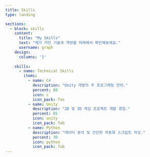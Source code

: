 ```yaml
---
title: Skills
type: landing

sections:
  - block: skills
    content:
      title: "My Skills"
      text: "제가 가진 기술과 역량을 아래에서 확인해보세요."
      username: graph
    design:
      columns: '1'
    
    skills:
      - name: Technical Skills
        items:
          - name: C#
            description: "Unity 개발의 주 프로그래밍 언어."
            percent: 80
            icon: c
            icon_pack: fas
          - name: Unity
            description: "2D 및 3D 게임 프로젝트 개발 경험."
            percent: 85
            icon: unity
            icon_pack: fab
          - name: Python
            description: "데이터 분석 및 간단한 자동화 스크립트 작성."
            percent: 70
            icon: python
            icon_pack: fab
---
```

